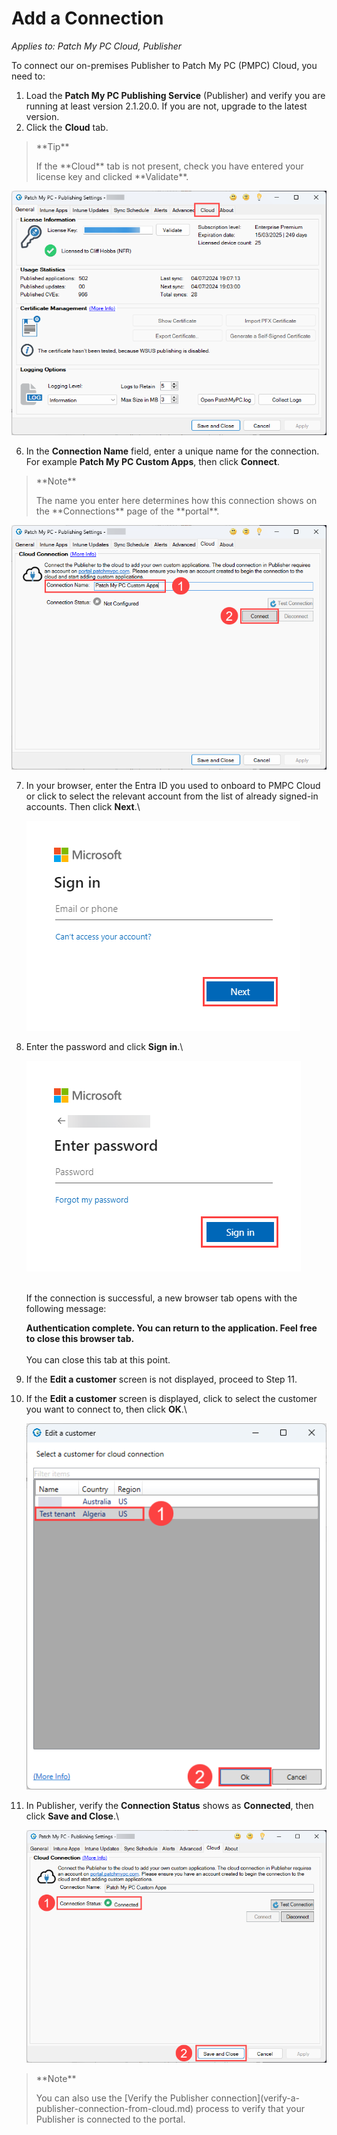 # Add a Connection

_Applies to: Patch My PC Cloud, Publisher_

To connect our on-premises Publisher to Patch My PC (PMPC) Cloud, you need to:

1. Load the **Patch My PC Publishing Service** (Publisher) and verify you are running at least version 2.1.20.0. If you are not, upgrade to the latest version.
2. Click the **Cloud** tab.

> \*\*Tip\*\*
>
> If the \*\*Cloud\*\* tab is not present, check you have entered your license key and clicked \*\*Validate\*\*.

!["Cloud" tab of our Publisher](/_images/image-(1725).png)

6. In the **Connection Name** field, enter a unique name for the connection. For example **Patch My PC Custom Apps**, then click **Connect**.

> \*\*Note\*\*
>
> The name you enter here determines how this connection shows on the \*\*Connections\*\* page of the \*\*portal\*\*.

![Entering a "Connection Name" and clicking "Connect"](/_images/image-(1726).png)

7.  In your browser, enter the Entra ID you used to onboard to PMPC Cloud or click to select the relevant account from the list of already signed-in accounts. Then click **Next**.\\

    !["Microsoft Sign in" screen](/_images/image-(1420).png)
8.  Enter the password and click **Sign in**.\\

    !["Enter password" screen](/_images/image-(1421).png)

    \
    If the connection is successful, a new browser tab opens with the following message:

    **Authentication complete. You can return to the application. Feel free to close this browser tab.**\
    \
    You can close this tab at this point.
9. If the **Edit a customer** screen is not displayed, proceed to Step 11.
10. If the **Edit a customer** screen is displayed, click to select the customer you want to connect to, then click **OK**.\\

    ![Selecting the relevant customer from the "Edit a customer" screen](/_images/image-(910).png)
11. In Publisher, verify the **Connection Status** shows as **Connected**, then click **Save and Close**.\\

    ![Publisher showing it's "Connected"](/_images/image-(1728).png)

> \*\*Note\*\*
>
> You can also use the \[Verify the Publisher connection]\(verify-a-publisher-connection-from-cloud.md) process to verify that your Publisher is connected to the portal.